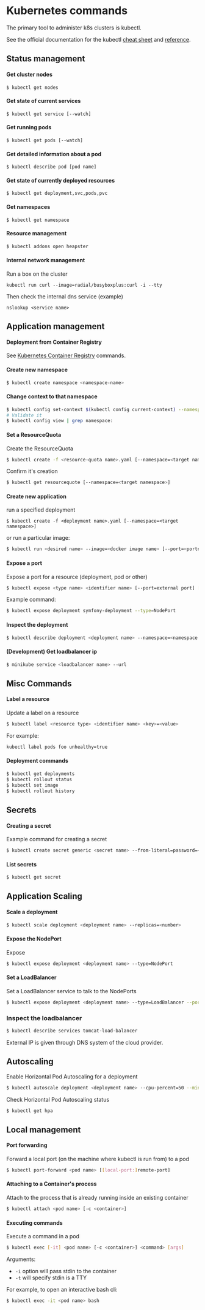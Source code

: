 # Kubernetes commands
The primary tool to administer k8s clusters is kubectl.

See the official documentation for the kubectl 
[cheat sheet](https://kubernetes.io/docs/reference/kubectl/cheatsheet/)
and 
[reference](https://kubernetes.io/docs/reference/).

## Status management
#### Get cluster nodes
```
$ kubectl get nodes
```

#### Get state of current services
```
$ kubectl get service [--watch]
```

#### Get running pods
```
$ kubectl get pods [--watch]
```

#### Get detailed information about a pod
```
$ kubectl describe pod [pod name]
```

#### Get state of currently deployed resources
```
$ kubectl get deployment,svc,pods,pvc
```

#### Get namespaces
```
$ kubectl get namespace
```

#### Resource management
```bash
$ kubectl addons open heapster
```

#### Internal network management
Run a box on the cluster
```
kubectl run curl --image=radial/busyboxplus:curl -i --tty
```
Then check the internal dns service (example)
```
nslookup <service name>
```

## Application management

#### Deployment from Container Registry

See [Kubernetes Container Registry](K8sContainerRegistry.md) commands.

#### Create new namespace
```bash
$ kubectl create namespace <namespace-name>
```

#### Change context to that namespace
```bash
$ kubectl config set-context $(kubectl config current-context) --namespace=<namespace-name>
# Validate it
$ kubectl config view | grep namespace:
```

#### Set a ResourceQuota
Create the ResourceQuota
```bash
$ kubectl create -f <resource-quota name>.yaml [--namespace=<target namespace>]
```
Confirm it's creation
```bash
$ kubectl get resourcequote [--namespace=<target namespace>]
```

#### Create new application
run a specified deployment
```
$ kubectl create -f <deployment name>.yaml [--namespace=<target namespace>]
```

or run a particular image:
```bash
$ kubectl run <desired name> --image=<docker image name> [--port=<portnumber>]
```

#### Expose a port
Expose a port for a resource (deployment, pod or other)
```bash
$ kubectl expose <type name> <identifier name> [--port=external port] [--target-port=container-port] [--type=service-type]
```
Example command:
```bash
$ kubectl expose deployment symfony-deployment --type=NodePort
```

#### Inspect the deployment
```bash
$ kubectl describe deployment <deployment name> --namespace=<namespace name>
```

#### (Development) Get loadbalancer ip
```bash
$ minikube service <loadbalancer name> --url
```

## Misc Commands

#### Label a resource
Update a label on a resource
```bash
$ kubectl label <resource type> <identifier name> <key>=<value>
```
For example:
```bash
kubectl label pods foo unhealthy=true
```

#### Deployment commands
```bash
$ kubectl get deployments
$ kubectl rollout status
$ kubectl set image
$ kubectl rollout history
```

## Secrets

#### Creating a secret
Example command for creating a secret
```bash
$ kubectl create secret generic <secret name> --from-literal=password=<somepassword>
```

#### List secrets
```bash
$ kubectl get secret
```


## Application Scaling

#### Scale a deployment
```bash
$ kubectl scale deployment <deployment name> --replicas=<number>
```

#### Expose the NodePort
Expose 
```bash
$ kubectl expose deployment <deployment name> --type=NodePort
```

#### Set a LoadBalancer
Set a LoadBalancer service to talk to the NodePorts
```bash
$ kubectl expose deployment <deployment name> --type=LoadBalancer --port=8080 --target-port=8080 --name <LoadBalancer service name>
```

### Inspect the loadbalancer
```bash
$ kubectl describe services tomcat-load-balancer
```
External IP is given through DNS system of the cloud provider.

## Autoscaling
Enable Horizontal Pod Autoscaling for a deployment
```bash
$ kubectl autoscale deployment <deployment name> --cpu-percent=50 --min=<min pods> --max=<max pods>
```

Check Horizontal Pod Autoscaling status
```bash
$ kubectl get hpa
```

## Local management

#### Port forwarding
Forward a local port (on the machine where kubectl is run from) to a pod
```bash
$ kubectl port-forward <pod name> [[local-port:]remote-port]
``` 

#### Attaching to a Container's process
Attach to the process that is already running inside an existing container
```bash
$ kubectl attach <pod name> [-c <container>]
```

#### Executing commands
Execute a command in a pod
```bash
$ kubectl exec [-it] <pod name> [-c <container>] <command> [args]
```
Arguments: 
- `-i` option will pass stdin to the container
- `-t` will specify stdin is a TTY

For example, to open an interactive bash cli:
```bash
$ kubectl exec -it <pod name> bash
```
